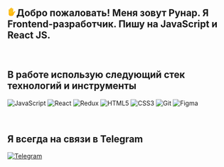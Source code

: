 ## <img src="assets/270b.png" width="20" heigth="20" alt='hello'>Добро пожаловать! Меня зовут Рунар. Я Frontend-разработчик. Пишу на JavaScript и React JS.

<br/>

## В работе использую следующий стек технологий и инструменты

![JavaScript](https://img.shields.io/badge/-JavaScript-323330?style=for-the-badge&logo=javascript&logoColor=F7DF1E)
![React](https://img.shields.io/badge/-react_js-black?style=for-the-badge&logo=react&logoColor=61dafb)
![Redux](https://img.shields.io/badge/-Redux-764ABC?style=for-the-badge&logo=Redux&logoColor=white)
![HTML5](https://img.shields.io/badge/HTML5-E34F26?style=for-the-badge&logo=html5&logoColor=white)
![CSS3](https://img.shields.io/badge/-CSS3-2196F3?style=for-the-badge&logo=CSS3&logoColor=white)
![Git](https://img.shields.io/badge/-Git-090909?style=for-the-badge&logo=Git&logoColor=#F05030)
![Figma](https://img.shields.io/badge/-Figma-FF7362?style=for-the-badge&logo=Figma&logoColor=white)

<br/>

## Я всегда на связи в Telegram

[![Telegram](https://img.shields.io/badge/-Telegram-090909?style=social&logo=Telegram)](https://t.me/rN_el)

